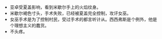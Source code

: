 - 亚卓受夏盖影响，看到米歇尔手上的火焰纹身。
- 米歇尔褐色寸头，手术失败，已经被夏盖完全控制，攻讦女巫。
- 女巫手术是为了控制村民，受过手术的都言听计从。西西弗斯是个例外，他是个理想主义的蠢货。
- 不头疼。